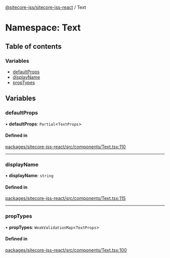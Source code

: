 [@sitecore-jss/sitecore-jss-react](../README.md) / Text

# Namespace: Text

## Table of contents

### Variables

- [defaultProps](Text.md#defaultprops)
- [displayName](Text.md#displayname)
- [propTypes](Text.md#proptypes)

## Variables

### defaultProps

• **defaultProps**: `Partial`\<`TextProps`\>

#### Defined in

[packages/sitecore-jss-react/src/components/Text.tsx:110](https://github.com/Sitecore/jss/blob/f4a52d996/packages/sitecore-jss-react/src/components/Text.tsx#L110)

___

### displayName

• **displayName**: `string`

#### Defined in

[packages/sitecore-jss-react/src/components/Text.tsx:115](https://github.com/Sitecore/jss/blob/f4a52d996/packages/sitecore-jss-react/src/components/Text.tsx#L115)

___

### propTypes

• **propTypes**: `WeakValidationMap`\<`TextProps`\>

#### Defined in

[packages/sitecore-jss-react/src/components/Text.tsx:100](https://github.com/Sitecore/jss/blob/f4a52d996/packages/sitecore-jss-react/src/components/Text.tsx#L100)
